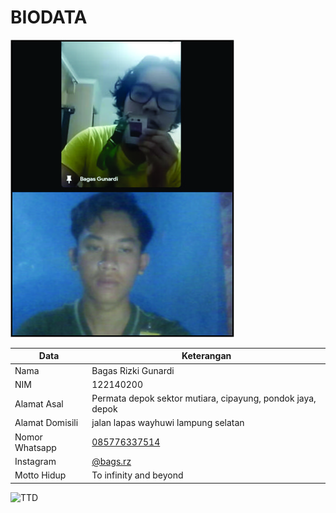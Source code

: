 # BIODATA

![Foto](200_foto.jpg)

| Data            | Keterangan |
| --------------- | ------------- |
| Nama            | Bagas Rizki Gunardi |
| NIM             | 122140200 |
| Alamat Asal     | Permata depok sektor mutiara, cipayung, pondok jaya, depok |
| Alamat Domisili | jalan lapas wayhuwi lampung selatan |
| Nomor Whatsapp  | [085776337514](https://wa.me/+6285776337514) |
| Instagram       | [@bags.rz](https://instagram.com/bags.rz) |
| Motto Hidup     | To infinity and beyond |

![TTD](200_ttd.jpg)
